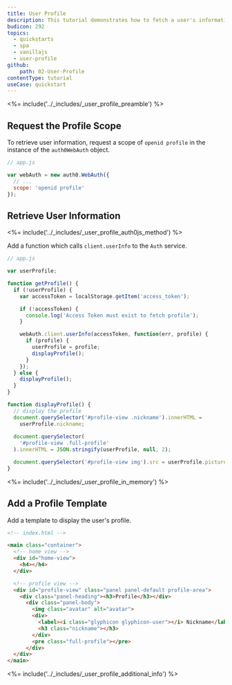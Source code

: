 ```yaml
---
title: User Profile
description: This tutorial demonstrates how to fetch a user's information from Auth0.
budicon: 292
topics:
  - quickstarts
  - spa
  - vanillajs
  - user-profile
github:
    path: 02-User-Profile
contentType: tutorial
useCase: quickstart
---
```

<%= include('../_includes/_user_profile_preamble') %>

## Request the Profile Scope

To retrieve user information, request a scope of `openid profile` in the instance of the `auth0WebAuth` object. 

```js
// app.js

var webAuth = new auth0.WebAuth({
  // ...
  scope: 'openid profile'
});
``` 

## Retrieve User Information

<%= include('../_includes/_user_profile_auth0js_method') %>

Add a function which calls `client.userInfo` to the `Auth` service.

```js
// app.js

var userProfile;

function getProfile() {
  if (!userProfile) {
    var accessToken = localStorage.getItem('access_token');

    if (!accessToken) {
      console.log('Access Token must exist to fetch profile');
    }

    webAuth.client.userInfo(accessToken, function(err, profile) {
      if (profile) {
        userProfile = profile;
        displayProfile();
      }
    });
  } else {
    displayProfile();
  }
}

function displayProfile() {
  // display the profile
  document.querySelector('#profile-view .nickname').innerHTML =
    userProfile.nickname;
    
  document.querySelector(
    '#profile-view .full-profile'
  ).innerHTML = JSON.stringify(userProfile, null, 2);

  document.querySelector('#profile-view img').src = userProfile.picture;
}
```

<%= include('../_includes/_user_profile_in_memory') %>

## Add a Profile Template

Add a template to display the user's profile.

```html
<!-- index.html -->

<main class="container">
  <!-- home view -->
  <div id="home-view">
    <h4></h4>
  </div>

  <!-- profile view -->
  <div id="profile-view" class="panel panel-default profile-area">
    <div class="panel-heading"><h3>Profile</h3></div>
      <div class="panel-body">
        <img class="avatar" alt="avatar">
        <div>
          <label><i class="glyphicon glyphicon-user"></i> Nickname</label>
          <h3 class="nickname"></h3>
        </div>
        <pre class="full-profile"></pre>
      </div>
  </div>
</main>
```

<%= include('../_includes/_user_profile_additional_info') %>
